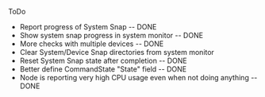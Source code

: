 ToDo
- Report progress of System Snap  -- DONE
- Show system snap progress in system monitor  -- DONE
- More checks with multiple devices -- DONE
- Clear System/Device Snap directories from system monitor
- Reset System Snap state after completion  -- DONE
- Better define CommandState "State" field -- DONE
- Node is reporting very high CPU usage even when not doing anything -- DONE